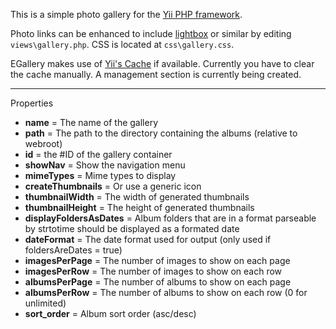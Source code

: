 This is a simple photo gallery for the [Yii PHP framework](http://www.yiiframework.com/).

Photo links can be enhanced to include [lightbox](http://www.huddletogether.com/projects/lightbox2/) or similar by editing `views\gallery.php`. CSS is located at `css\gallery.css`.

EGallery makes use of [Yii's Cache](http://www.yiiframework.com/doc/guide/caching.overview) if available. Currently you have to clear the cache manually. A management section is currently being created.


---


Properties

  * **name** = The name of the gallery
  * **path** = The path to the directory containing the albums (relative to webroot)
  * **id** = the #ID of the gallery container
  * **showNav** = Show the navigation menu
  * **mimeTypes** = Mime types to display
  * **createThumbnails** = Or use a generic icon
  * **thumbnailWidth** = The width of generated thumbnails
  * **thumbnailHeight** = The height of generated thumbnails
  * **displayFoldersAsDates** = Album folders that are in a format parseable by strtotime should be displayed as a formated date
  * **dateFormat** = The date format used for output (only used if foldersAreDates = true)
  * **imagesPerPage** = The number of images to show on each page
  * **imagesPerRow** = The number of images to show on each row
  * **albumsPerPage** = The number of albums to show on each page
  * **albumsPerRow** = The number of albums to show on each row (0 for unlimited)
  * **sort\_order** = Album sort order (asc/desc)